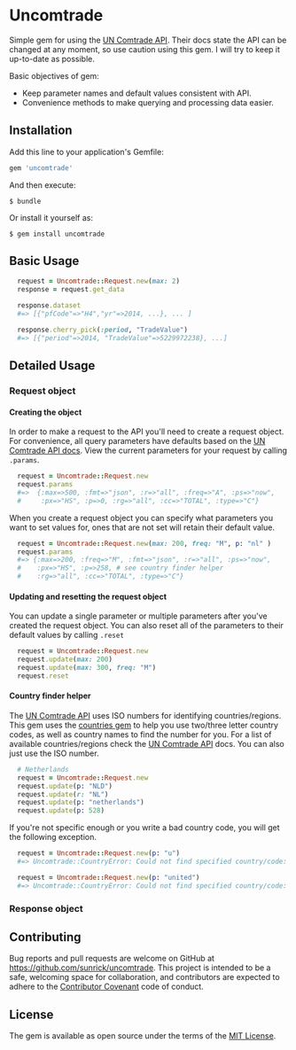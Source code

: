 # Uncomtrade

Simple gem for using the [UN Comtrade API][comtrade]. Their docs state the API can be changed at any moment, so use caution using this gem. I will try to keep it up-to-date as possible.

Basic objectives of gem:
* Keep parameter names and default values consistent with API.
* Convenience methods to make querying and processing data easier.

## Installation

Add this line to your application's Gemfile:

```ruby
gem 'uncomtrade'
```

And then execute:

    $ bundle

Or install it yourself as:

    $ gem install uncomtrade

## Basic Usage

```ruby
  request = Uncomtrade::Request.new(max: 2)
  response = request.get_data

  response.dataset
  #=> [{"pfCode"=>"H4","yr"=>2014, ...}, ... ]

  response.cherry_pick(:period, "TradeValue")
  #=> [{"period"=>2014, "TradeValue"=>5229972238}, ...]
```

## Detailed Usage

### Request object

#### Creating the object

In order to make a request to the API you'll need to create a request object. For convenience, all query parameters have defaults based on the [UN Comtrade API docs][comtrade]. View the current parameters for your request by calling `.params`.

```ruby
  request = Uncomtrade::Request.new
  request.params
  #=>  {:max=>500, :fmt=>"json", :r=>"all", :freq=>"A", :ps=>"now",
  #     :px=>"HS", :p=>0, :rg=>"all", :cc=>"TOTAL", :type=>"C"}
```

When you create a request object you can specify what parameters you want to set values for, ones that are not set will retain their default value.

```ruby
  request = Uncomtrade::Request.new(max: 200, freq: "M", p: "nl" )
  request.params
  #=> {:max=>200, :freq=>"M", :fmt=>"json", :r=>"all", :ps=>"now",
  #    :px=>"HS", :p=>258, # see country finder helper
  #    :rg=>"all", :cc=>"TOTAL", :type=>"C"}
```

#### Updating and resetting the request object

You can update a single parameter or multiple parameters after you've created the request object. You can also reset all of the parameters to their default values by calling `.reset`

```ruby
  request = Uncomtrade::Request.new
  request.update(max: 200)
  request.update(max: 300, freq: "M")
  request.reset
```

#### Country finder helper

The [UN Comtrade API][comtrade] uses ISO numbers for identifying countries/regions. This gem uses the [countries gem][countries] to help you use two/three letter country codes, as well as country names to find the number for you. For a list of available countries/regions check the [UN Comtrade API][comtrade] docs. You can also just use the ISO number.

```ruby
  # Netherlands
  request = Uncomtrade::Request.new
  request.update(p: "NLD")
  request.update(r: "NL")
  request.update(p: "netherlands")
  request.update(p: 528)
```

If you're not specific enough or you write a bad country code, you will get the following exception.

```ruby
  request = Uncomtrade::Request.new(p: "u")
  #=> Uncomtrade::CountryError: Could not find specified country/code: u

  request = Uncomtrade::Request.new(p: "united")
  #=> Uncomtrade::CountryError: Could not find specified country/code: united
```

### Response object


## Contributing

Bug reports and pull requests are welcome on GitHub at https://github.com/sunrick/uncomtrade. This project is intended to be a safe, welcoming space for collaboration, and contributors are expected to adhere to the [Contributor Covenant](contributor-covenant.org) code of conduct.


## License

The gem is available as open source under the terms of the [MIT License](http://opensource.org/licenses/MIT).


[comtrade]: http://comtrade.un.org/data/doc/api/
[countries]: https://github.com/hexorx/countries